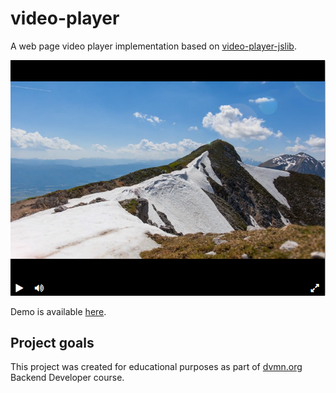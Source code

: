 # video-player

A web page video player implementation based on [video-player-jslib](https://github.com/devmanorg/video-player-jslib).

![player view](/docs/example.png)

Demo is available [here](https://aosothra.github.io/video-player/).

## Project goals

This project was created for educational purposes as part of [dvmn.org](https://dvmn.org/) Backend Developer course.